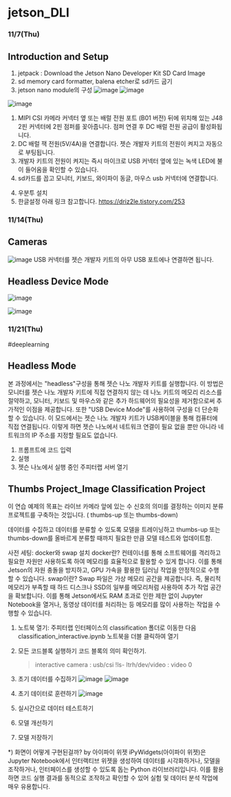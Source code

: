 # jetson_DLI

### 11/7(Thu)
## Introduction and Setup
1. jetpack : Download the Jetson Nano Developer Kit SD Card Image
2. sd memory card formatter, balena etcher로 sd카드 굽기
3. jetson nano module의 구성
![image](https://github.com/user-attachments/assets/2b741da1-8e48-467c-964b-39f86dc71ee3)
![image](https://github.com/user-attachments/assets/3d848113-5e5e-4e6d-8e8c-dffc8cd1dae8)

![image](https://github.com/user-attachments/assets/c603d0f3-506b-474b-bed3-69573b70f84c)
1) MIPI CSI 카메라 커넥터 옆 또는 배럴 전원 포트 (B01 버전) 뒤에 위치해 있는 J48 2핀 커넥터에 2핀 점퍼를 꽂아줍니다. 점퍼 연결 후 DC 배럴 전원 공급이 활성화됩니다.
2) DC 배럴 잭 전원(5V/4A)을 연결합니다. 젯슨 개발자 키트의 전원이 켜지고 자동으로 부팅됩니다.
3) 개발자 키트의 전원이 켜지는 즉시 마이크로 USB 커넥터 옆에 있는 녹색 LED에 불이 들어옴을 확인할 수 있습니다.
4) sd카드를 꼽고 모니터, 키보드, 와이파이 동글, 마우스 usb 커넥터에 연결합니다.

4. 우분투 설치
5. 한글설정
   아래 링크 참고합니다.
    https://driz2le.tistory.com/253

### 11/14(Thu)
## Cameras
![image](https://github.com/user-attachments/assets/db2d72c8-872f-4645-a691-ccf5976cbf32)
USB 커넥터를 젯슨 개발자 키트의 아무 USB 포트에나 연결하면 됩니다.

## Headless Device Mode
![image](https://github.com/user-attachments/assets/d7227abe-5741-471c-9544-5b89a46512ea)

![image](https://github.com/user-attachments/assets/a2738ab3-9b33-4500-aa25-87ec2b6fba62)



### 11/21(Thu)
#deeplearning

## Headless Mode
본 과정에서는 "headless"구성을 통해 젯슨 나노 개발자 키트를 실행합니다. 
이 방법은 모니터를 젯슨 나노 개발자 키트에 직접 연결하지 않는 데 나노 키트의 메모리 리소스를 절약하고, 모니터, 키보드 및 마우스와 같은 추가 하드웨어의 필요성을 제거함으로써 추가적인 이점을 제공합니다.
또한 "USB Device Mode"를 사용하여 구성을 더 단순화 할 수 있습니다. 
이 모드에서는 젯슨 나노 개발자 키트가 USB케이블을 통해 컴퓨터에 직접 연결됩니다. 
이렇게 하면 젯슨 나노에서 네트워크 연결이 필요 없을 뿐만 아니라 네트워크의 IP 주소를 지정할 필요도 없습니다. 

1) 프롬프트에 코드 입력
2) 실행
3) 젯슨 나노에서 실행 중인 주피터랩 서버 열기 


## Thumbs Project_Image Classification Project
이 연습 예제의 목표는 라이브 카메라 앞에 있는 수 신호의 의미를 결정하는 이미지 분류 프로젝트를 구축하는 것입니다. ( thumbs-up 또는 thumbs-down)

데이터를 수집하고 데이터를 분류할 수 있도록 모델을 트레이닝하고 thumbs-up 또는 thumbs-down를 올바르게 분류할 때까지 필요한 만큼 모델 테스트와 업데이트함.

사전 세팅: docker와 swap 설치
docker란? 
컨테이너를 통해 소프트웨어를 격리하고 필요한 자원만 사용하도록 하여 메모리를 효율적으로 활용할 수 있게 합니다. 이를 통해 Jetson의 자원 충돌을 방지하고, GPU 가속을 활용한 딥러닝 작업을 안정적으로 수행할 수 있습니다.
swap이란?
Swap 파일은 가상 메모리 공간을 제공합니다. 즉, 물리적 메모리가 부족할 때 하드 디스크나 SSD의 일부를 메모리처럼 사용하여 추가 작업 공간을 확보합니다. 이를 통해 Jetson에서도 RAM 초과로 인한 제한 없이 Jupyter Notebook을 열거나, 동영상 데이터를 처리하는 등 메모리를 많이 사용하는 작업을 수행할 수 있습니다.

1) 노트북 열기: 주피터랩 인터페이스의 classification 폴더로 이동한 다음 classification_interactive.ipynb 노트북을 더블 클릭하여 열기
2) 모든 코드블록 실행하기
   코드 블록의 의미 확인하기.
   > interactive
   > camera : usb/csi 
   > !ls- ltrh/dev/video : video 0

3) 초기 데이터를 수집하기
![image](https://github.com/user-attachments/assets/971d362a-2689-468a-9a33-230a8208d100)
![image](https://github.com/user-attachments/assets/de72440a-fe29-4d06-a6ae-87868e616177)

4) 초기 데이터로 훈련하기
![image](https://github.com/user-attachments/assets/d2037619-2879-45b5-9ef5-afd4a83deaac)

5) 실시간으로 데이터 테스트하기
6) 모델 개선하기
7) 모델 저장하기

*) 화면이 어떻게 구현된걸까? by 아이파이 위젯
iPyWidgets(아이파이 위젯)은 Jupyter Notebook에서 인터랙티브 위젯을 생성하여 데이터를 시각화하거나, 모델을 조작하거나, 인터페이스를 생성할 수 있도록 돕는 Python 라이브러리입니다. 이를 활용하면 코드 실행 결과를 동적으로 조작하고 확인할 수 있어 실험 및 데이터 분석 작업에 매우 유용합니다.




